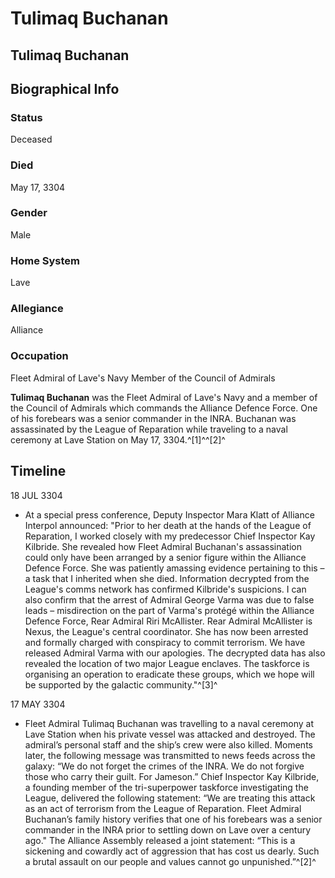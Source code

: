 # Tulimaq Buchanan
## Tulimaq Buchanan

		

## Biographical Info

### Status

Deceased

### Died

May 17, 3304

### Gender

Male

### Home System

Lave

### Allegiance

Alliance

### Occupation

Fleet Admiral of Lave's Navy
Member of the Council of Admirals

**Tulimaq Buchanan** was the Fleet Admiral of Lave's Navy and a member of the Council of Admirals which commands the Alliance Defence Force. One of his forebears was a senior commander in the INRA. Buchanan was assassinated by the League of Reparation while traveling to a naval ceremony at Lave Station on May 17, 3304.^[1]^^[2]^

## Timeline

18 JUL 3304

- At a special press conference, Deputy Inspector Mara Klatt of Alliance Interpol announced: "Prior to her death at the hands of the League of Reparation, I worked closely with my predecessor Chief Inspector Kay Kilbride. She revealed how Fleet Admiral Buchanan's assassination could only have been arranged by a senior figure within the Alliance Defence Force. She was patiently amassing evidence pertaining to this – a task that I inherited when she died. Information decrypted from the League's comms network has confirmed Kilbride's suspicions. I can also confirm that the arrest of Admiral George Varma was due to false leads – misdirection on the part of Varma's protégé within the Alliance Defence Force, Rear Admiral Riri McAllister. Rear Admiral McAllister is Nexus, the League's central coordinator. She has now been arrested and formally charged with conspiracy to commit terrorism. We have released Admiral Varma with our apologies. The decrypted data has also revealed the location of two major League enclaves. The taskforce is organising an operation to eradicate these groups, which we hope will be supported by the galactic community."^[3]^

17 MAY 3304

- Fleet Admiral Tulimaq Buchanan was travelling to a naval ceremony at Lave Station when his private vessel was attacked and destroyed. The admiral’s personal staff and the ship’s crew were also killed. Moments later, the following message was transmitted to news feeds across the galaxy: “We do not forget the crimes of the INRA. We do not forgive those who carry their guilt. For Jameson.” Chief Inspector Kay Kilbride, a founding member of the tri-superpower taskforce investigating the League, delivered the following statement: “We are treating this attack as an act of terrorism from the League of Reparation. Fleet Admiral Buchanan’s family history verifies that one of his forebears was a senior commander in the INRA prior to settling down on Lave over a century ago." The Alliance Assembly released a joint statement: “This is a sickening and cowardly act of aggression that has cost us dearly. Such a brutal assault on our people and values cannot go unpunished.”^[2]^